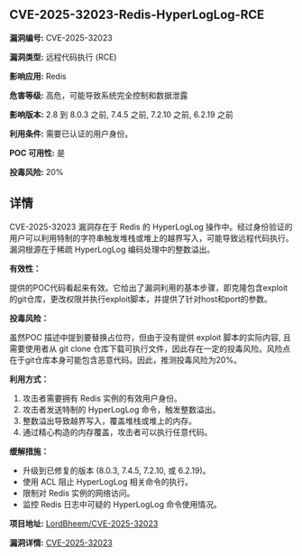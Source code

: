 ## CVE-2025-32023-Redis-HyperLogLog-RCE

**漏洞编号:** CVE-2025-32023

**漏洞类型:** 远程代码执行 (RCE)

**影响应用:** Redis

**危害等级:** 高危，可能导致系统完全控制和数据泄露

**影响版本:** 2.8 到 8.0.3 之前, 7.4.5 之前, 7.2.10 之前, 6.2.19 之前

**利用条件:** 需要已认证的用户身份。

**POC 可用性:** 是

**投毒风险:** 20%

## 详情

CVE-2025-32023 漏洞存在于 Redis 的 HyperLogLog 操作中。经过身份验证的用户可以利用特制的字符串触发堆栈或堆上的越界写入，可能导致远程代码执行。漏洞根源在于稀疏 HyperLogLog 编码处理中的整数溢出。

**有效性：**

提供的POC代码看起来有效。它给出了漏洞利用的基本步骤，即克隆包含exploit的git仓库，更改权限并执行exploit脚本，并提供了针对host和port的参数。

**投毒风险：**

虽然POC 描述中提到要替换占位符，但由于没有提供 exploit 脚本的实际内容, 且需要使用者从 git clone 仓库下载可执行文件，因此存在一定的投毒风险。风险点在于git仓库本身可能包含恶意代码。因此，推测投毒风险为20%。

**利用方式：**

1.  攻击者需要拥有 Redis 实例的有效用户身份。
2.  攻击者发送特制的 HyperLogLog 命令，触发整数溢出。
3.  整数溢出导致越界写入，覆盖堆栈或堆上的内存。
4.  通过精心构造的内存覆盖，攻击者可以执行任意代码。

**缓解措施：**

*   升级到已修复的版本 (8.0.3, 7.4.5, 7.2.10, 或 6.2.19)。
*   使用 ACL 阻止 HyperLogLog 相关命令的执行。
*   限制对 Redis 实例的网络访问。
*   监控 Redis 日志中可疑的 HyperLogLog 命令使用情况。

**项目地址:** [LordBheem/CVE-2025-32023](https://github.com/LordBheem/CVE-2025-32023)

**漏洞详情:** [CVE-2025-32023](https://nvd.nist.gov/vuln/detail/CVE-2025-32023)
